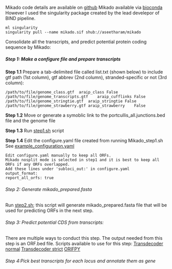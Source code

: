 Mikado code details are available on [github](https://github.com/EI-CoreBioinformatics/mikado)
Mikado available via [bioconda](https://anaconda.org/bioconda/mikado) However I used the singularity package created by the lead develepor of BIND pipeline. 

```
ml singularity
singularity pull --name mikado.sif shub://aseetharam/mikado
```

Consolidate all the transcripts, and predict potential protein coding sequence by Mikado:
##### Step 1: Make a configure file and prepare transcripts

**Step 1.1** Prepare a tab-delimited file called list.txt (shown below) to include gtf path (1st column), gtf abbrev (2nd column), stranded-specific or not (3rd column):
```
/path/to/file/genome_class.gtf	araip_class	False
/path/to/file/genome_transcripts.gtf	araip_cufflinks	False
/path/to/file/genome_stringtie.gtf	araip_stringtie	False
/path/to/file/genome_strawberry.gtf	araip_strawberry	False
```
**Step 1.2** Move or generate a symoblic link to the portcullis_all.junctions.bed file and the genome file 

**Step 1.3** Run [step1.sh](https://github.com/PeanutBase/BIND_annotation/blob/main/scripts/mikado/step1.sh) script 

**Step 1.4** Edit the configure.yaml file created from running Mikado_step1.sh 
See [example_configuration.yaml](https://github.com/PeanutBase/BIND_annotation/blob/main/scripts/mikado/example_configuration.yaml)
```
Edit configure.yaml manually to keep all ORFs.
Mikado nosplit mode is selected in step1 and it is best to keep all ORFs if any ORFs overlapped.
Add these lines under 'subloci_out:' in configure.yaml
output_format:
report_all_orfs: true 
```

###### Step 2: Generate mikado_prepared.fasta
Run [step2.sh](https://github.com/PeanutBase/BIND_annotation/blob/main/scripts/mikado/step2.sh); this script will generate mikado_prepared.fasta file that will be used for predicting ORFs in the next step.

###### Step 3: Predict potential CDS from transcripts:
There are multiple ways to conduct this step. The output needed from this step is an ORF.bed file. 
Scripts available to use for this step: 
[Transdecoder normal](https://github.com/PeanutBase/BIND_annotation/blob/main/scripts/mikado/step3.sh)
[Transdecoder strict](https://github.com/PeanutBase/BIND_annotation/blob/main/scripts/mikado/step3_strict.sh)
[ORIFPY](https://github.com/PeanutBase/BIND_annotation/blob/main/scripts/mikado/step3_orfipy.sh)

###### Step 4:Pick best transcripts for each locus and annotate them as gene


